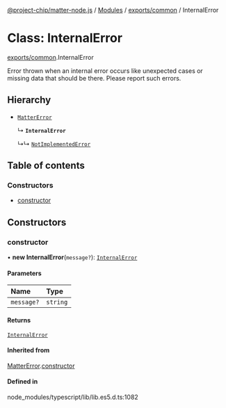 [@project-chip/matter-node.js](../README.md) / [Modules](../modules.md) / [exports/common](../modules/exports_common.md) / InternalError

# Class: InternalError

[exports/common](../modules/exports_common.md).InternalError

Error thrown when an internal error occurs like unexpected cases or missing data that should be there. Please
report such errors.

## Hierarchy

- [`MatterError`](exports_common.MatterError.md)

  ↳ **`InternalError`**

  ↳↳ [`NotImplementedError`](exports_common.NotImplementedError.md)

## Table of contents

### Constructors

- [constructor](exports_common.InternalError.md#constructor)

## Constructors

### constructor

• **new InternalError**(`message?`): [`InternalError`](exports_common.InternalError.md)

#### Parameters

| Name | Type |
| :------ | :------ |
| `message?` | `string` |

#### Returns

[`InternalError`](exports_common.InternalError.md)

#### Inherited from

[MatterError](exports_common.MatterError.md).[constructor](exports_common.MatterError.md#constructor)

#### Defined in

node_modules/typescript/lib/lib.es5.d.ts:1082
